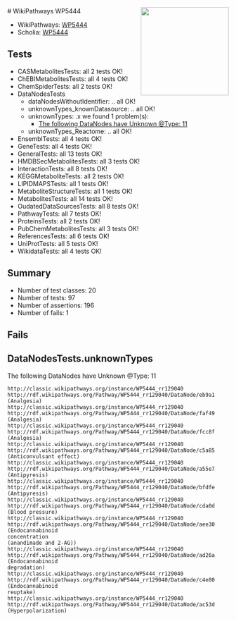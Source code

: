 <img style="float: right; width: 200px" src="https://upload.wikimedia.org/wikipedia/commons/thumb/8/83/Wplogo_with_text_500.png/640px-Wplogo_with_text_500.png" />
# WikiPathways WP5444

* WikiPathways: [WP5444](https://wikipathways.org/pathways/WP5444)
* Scholia: [WP5444](https://scholia.toolforge.org/wikipathways/WP5444)
## Tests
* CASMetabolitesTests: all 2 tests OK!
* ChEBIMetabolitesTests: all 4 tests OK!
* ChemSpiderTests: all 2 tests OK!
* DataNodesTests
    * dataNodesWithoutIdentifier: .. all OK!
    * unknownTypes_knownDatasource: .. all OK!
    * unknownTypes: .x we found 1 problem(s):
        * [The following DataNodes have Unknown @Type: 11](#ef950832)
    * unknownTypes_Reactome: .. all OK!
* EnsemblTests: all 4 tests OK!
* GeneTests: all 4 tests OK!
* GeneralTests: all 13 tests OK!
* HMDBSecMetabolitesTests: all 3 tests OK!
* InteractionTests: all 8 tests OK!
* KEGGMetaboliteTests: all 2 tests OK!
* LIPIDMAPSTests: all 1 tests OK!
* MetaboliteStructureTests: all 1 tests OK!
* MetabolitesTests: all 14 tests OK!
* OudatedDataSourcesTests: all 8 tests OK!
* PathwayTests: all 7 tests OK!
* ProteinsTests: all 2 tests OK!
* PubChemMetabolitesTests: all 3 tests OK!
* ReferencesTests: all 6 tests OK!
* UniProtTests: all 5 tests OK!
* WikidataTests: all 4 tests OK!


## Summary

* Number of test classes: 20
* Number of tests: 97
* Number of assertions: 196
* Number of fails: 1

## Fails

<a name="ef950832" />

## DataNodesTests.unknownTypes

The following DataNodes have Unknown @Type: 11
```
http://classic.wikipathways.org/instance/WP5444_rr129040 http://rdf.wikipathways.org/Pathway/WP5444_rr129040/DataNode/eb9a1 (Analgesia)
http://classic.wikipathways.org/instance/WP5444_rr129040 http://rdf.wikipathways.org/Pathway/WP5444_rr129040/DataNode/faf49 (Analgesia)
http://classic.wikipathways.org/instance/WP5444_rr129040 http://rdf.wikipathways.org/Pathway/WP5444_rr129040/DataNode/fcc8f (Analgesia)
http://classic.wikipathways.org/instance/WP5444_rr129040 http://rdf.wikipathways.org/Pathway/WP5444_rr129040/DataNode/c5a85 (Anticonvulsant effect)
http://classic.wikipathways.org/instance/WP5444_rr129040 http://rdf.wikipathways.org/Pathway/WP5444_rr129040/DataNode/a55e7 (Antipyresis)
http://classic.wikipathways.org/instance/WP5444_rr129040 http://rdf.wikipathways.org/Pathway/WP5444_rr129040/DataNode/bfdfe (Antipyresis)
http://classic.wikipathways.org/instance/WP5444_rr129040 http://rdf.wikipathways.org/Pathway/WP5444_rr129040/DataNode/cda0d (Blood pressure)
http://classic.wikipathways.org/instance/WP5444_rr129040 http://rdf.wikipathways.org/Pathway/WP5444_rr129040/DataNode/aee30 (Endocannabinoid
concentration
(anandimade and 2-AG))
http://classic.wikipathways.org/instance/WP5444_rr129040 http://rdf.wikipathways.org/Pathway/WP5444_rr129040/DataNode/ad26a (Endocannabinoid
degradation)
http://classic.wikipathways.org/instance/WP5444_rr129040 http://rdf.wikipathways.org/Pathway/WP5444_rr129040/DataNode/c4e80 (Endocannabinoid
reuptake)
http://classic.wikipathways.org/instance/WP5444_rr129040 http://rdf.wikipathways.org/Pathway/WP5444_rr129040/DataNode/ac53d (Hyperpolarization)
```

